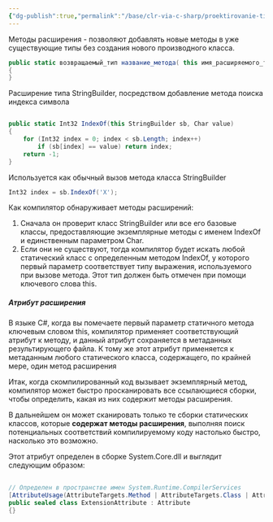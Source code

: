 ```yaml
---
{"dg-publish":true,"permalink":"/base/clr-via-c-sharp/proektirovanie-tipov/metody-rasshirenij-extension-methods/"}
---
```



Методы расширения - позволяют добавлять новые методы в уже существующие типы без создания нового производного класса.

```csharp
public static возвращаемый_тип название_метода( this имя_расширяемого_тип название_параметра, [параметры])
{  
}
```

Расширение типа StringBuilder, посредством добавление метода поиска индекса символа

```csharp

public static Int32 IndexOf(this StringBuilder sb, Char value)
{
	for (Int32 index = 0; index < sb.Length; index++)
		if (sb[index] == value) return index;
	return -1;
}

```

Используется как обычный вызов метода класса StringBuilder
```csharp
Int32 index = sb.IndexOf('X');
```

Как компилятор обнаруживает методы расширений:
1. Сначала он проверит класс StringBuilder или все его базовые классы, предоставляющие экземплярные методы с именем IndexOf и единственным параметром Char.
2. Если они не существуют, тогда компилятор будет искать любой статический класс с определенным методом IndexOf, у которого первый параметр соответствует типу выражения, используемого при вызове метода. Этот тип должен быть отмечен при помощи ключевого слова this.

##### Атрибут расширения

В языке С#, когда вы помечаете первый параметр статичного метода ключевым словом this, компилятор применяет соответствующий атрибут к методу, и данный атрибут сохраняется в метаданных результирующего файла. К тому же этот атрибут применяется к метаданным любого статического класса, содержащего, по крайней мере, один метод расширения

Итак, когда скомпилированный код вызывает экземплярный метод, компилятор может быстро просканировать все ссылающиеся сборки, чтобы определить, какая из них содержит методы расширения. 

В дальнейшем он может сканировать только те сборки статических классов, которые **содержат методы расширения**, выполняя поиск потенциальных соответствий компилируемому коду настолько быстро, насколько это возможно.

Этот атрибут определен в сборке System.Core.dll и выглядит следующим образом:
```csharp
	
// Определен в пространстве имен System.Runtime.CompilerServices
[AttributeUsage(AttributeTargets.Method | AttributeTargets.Class | AttributeTargets.Assembly)]
public sealed class ExtensionAttribute : Attribute
{}
```


